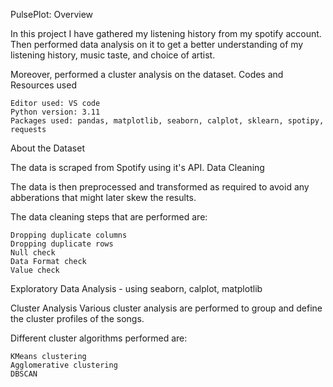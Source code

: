 PulsePlot: Overview

In this project I have gathered my listening history from my spotify account. Then performed data analysis on it to get a better understanding of my listening history, music taste, and choice of artist.

Moreover, performed a cluster analysis on the dataset.
Codes and Resources used

    Editor used: VS code
    Python version: 3.11
    Packages used: pandas, matplotlib, seaborn, calplot, sklearn, spotipy, requests
    
About the Dataset

The data is scraped from Spotify using it's API.
Data Cleaning

The data is then preprocessed and transformed as required to avoid any abberations that might later skew the results.

The data cleaning steps that are performed are:

    Dropping duplicate columns
    Dropping duplicate rows
    Null check
    Data Format check
    Value check

Exploratory Data Analysis - using seaborn, calplot, matplotlib

Cluster Analysis
Various cluster analysis are performed to group and define the cluster profiles of the songs.

Different cluster algorithms performed are:

    KMeans clustering
    Agglomerative clustering
    DBSCAN
